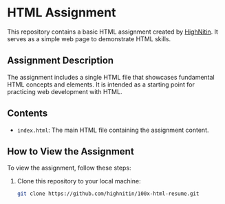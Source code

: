 # HTML Assignment

This repository contains a basic HTML assignment created by [HighNitin](https://www.linkedin.com/in/highnitin). It serves as a simple web page to demonstrate HTML skills.

## Assignment Description

The assignment includes a single HTML file that showcases fundamental HTML concepts and elements. It is intended as a starting point for practicing web development with HTML.

## Contents

- `index.html`: The main HTML file containing the assignment content.

## How to View the Assignment

To view the assignment, follow these steps:

1. Clone this repository to your local machine:

   ```bash
   git clone https://github.com/highnitin/100x-html-resume.git
